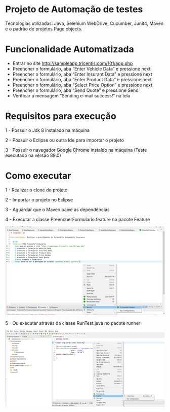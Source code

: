 # Projeto de Automação de testes
Tecnologias utilizadas: Java, Selenium WebDrive, Cucumber, Junit4, Maven e o padrão de projetos Page objects.

# Funcionalidade Automatizada 
* Entrar no site http://sampleapp.tricentis.com/101/app.php
* Preencher o formulário, aba “Enter Vehicle Data” e pressione next
* Preencher o formulário, aba “Enter Insurant Data” e pressione next
* Preencher o formulário, aba “Enter Product Data” e pressione next
* Preencher o formulário, aba “Select Price Option” e pressione next
* Preencher o formulário, aba “Send Quote” e pressione Send
* Verificar a mensagem “Sending e-mail success!” na tela

# Requisitos para execução 
1 - Possuir o Jdk 8 instalado na máquina

2 - Possuir o Eclipse ou outra Ide para importar o projeto

3 - Possuir o navegador Google Chrome instaldo na máquina (Teste executado na versão 89.0)

# Como executar 
1 - Realizar o clone do projeto

2 - Importar o projeto no Eclipse 

3 - Aguardar que o Maven baixe as dependências 

4 - Executar a classe PreencherFormulario.feature no pacote Feature

![alt text](https://github.com/matheus6874/testeSelenium/blob/main/testeSelenium/src/main/resources/execucao.PNG?raw=true)

5 - Ou executar através da classe RunTest.java no pacote runner

![alt text](https://github.com/matheus6874/testeSelenium/blob/main/testeSelenium/src/main/resources/execucao2.png?raw=true)





